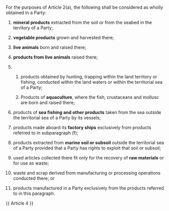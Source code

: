 For the purposes of Article 2(a), the following shall be considered as wholly obtained in a Party:

1. **mineral products** extracted from the soil or from the seabed in the territory of a Party;

2. **vegetable products** grown and harvested there;

3. **live animals** born and raised there;

4. **products from live animals** raised there;

5. 
   1. products obtained by hunting, trapping within the land territory or fishing, conducted within the land waters or within the territorial sea of a Party;

   2. Products of **aquaculture**, where the fish, crustaceans and mollusc are born and raised there;

6. products of **sea fishing and other products** taken from the sea outside the territorial sea of a Party by its vessels;

7. products made aboard its **factory ships** exclusively from products referred to in subparagraph (f);

8. products extracted from **marine soil or subsoil** outside the territorial sea of a Party provided that a Party has rights to exploit that soil or subsoil;

9. used articles collected there fit only for the recovery of **raw materials** or for use as waste;

10. waste and scrap derived from manufacturing or processing operations conducted there; or

11. products manufactured in a Party exclusively from the products referred to in this paragraph.

{{ Article 4 }}
